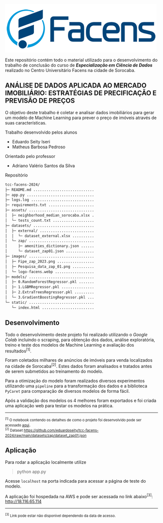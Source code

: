 ![Centro Universitário Facens](https://github.com/eduardoseity/tcc-facens-2024/raw/main/images/logo-facens.webp)

Este repositório contém todo o material utilizado para o desenvolvimento do trabalho de conclusão do curso de ***Especialização em Ciência de Dados*** realizado no Centro Universitário Facens na cidade de Sorocaba.

## ANÁLISE DE DADOS APLICADA AO MERCADO IMOBILIÁRIO: ESTRATÉGIAS DE PRECIFICAÇÃO E PREVISÃO DE PREÇOS

O objetivo deste trabalho é coletar e analisar dados imobiliários para gerar um modelo de Machine Learning para prever o preço de imóveis através de suas características.

Trabalho desenvolvido pelos alunos
* Eduardo Seity Iseri
* Matheus Barbosa Pedroso

Orientado pelo professor
* Adriano Valério Santos da Silva

Repositório
```bash
tcc-facens-2024/
├─ README.md ............................ 
├─ app.py ............................... 
├─ logs.log ............................. 
├─ requirements.txt ..................... 
├─ assets/ .............................. 
│  ├─ neighborhood_median_sorocaba.xlsx . 
│  └─ tests_count.txt ................... 
├─ datasets/ ............................ 
│  ├─ external/ ......................... 
│  │  └─ dataset_external.xlsx .......... 
│  └─ zap/ .............................. 
│     ├─ amenities_dictionary.json ...... 
│     └─ dataset_zap01.json ............. 
├─ images/ .............................. 
│  ├─ Fipe_zap_2023.png ................. 
│  ├─ Pesquisa_data_zap_01.png .......... 
│  └─ logo-facens.webp .................. 
├─ models/ .............................. 
│  ├─ 0.RandomForestRegressor.pkl ....... 
│  ├─ 1.LGBMRegressor.pkl ............... 
│  ├─ 2.ExtraTreesRegressor.pkl ......... 
│  └─ 3.GradientBoostingRegressor.pkl ... 
└─ static/ .............................. 
   └─ index.html ........................ 
``````

## Desenvolvimento
Todo o desenvolvimento deste projeto foi realizado utilizando o *Google Colab* incluindo o scraping, para obtenção dos dados, análise exploratória, treino e teste dos modelos de Machine Learning e avaliação dos resultados<sup>[1]</sup>.

Foram coletados milhares de anúncios de imóveis para venda localizados na cidade de Sorocaba<sup>[2]</sup>. Estes dados foram analisados e tratados antes de serem submetidos ao treinamento do modelo.

Para a otimização do modelo foram realizados diversos experimentos utilizando uma `pipeline` para a transformação dos dados e a biblioteca `PyCaret` para comparação de diversos modelos de forma fácil.

Após a validação dos modelos os 4 melhores foram exportados e foi criada uma aplicação web para testar os modelos na prática.

<hr>
<small><sup>[1]</sup> O notebook contendo os detalhes de como o projeto foi desenvolvido pode ser acessado <a href="https://colab.research.google.com/drive/1KEAhe8Em4n8qsmEGmKABn-oEZ74im-ZB?usp=sharing" target="_blank">aqui</a></small>.<br>
<small><sup>[2]</sup> Dataset <a href="https://github.com/eduardoseity/tcc-facens-2024/raw/main/datasets/zap/dataset_zap01.json" target="_blank">https://github.com/eduardoseity/tcc-facens-2024/raw/main/datasets/zap/dataset_zap01.json</a></small>

## Aplicação
Para rodar a aplicação localmente utilize
>python app.py

Acesse `localhost` na porta indicada para acessar a página de teste do modelo.

A aplicação foi hospedada na AWS e pode ser acessada no link abaixo<sup>[3]</sup>:
<br><a href="http://18.116.65.114" target="_blank">http://18.116.65.114</a>
<hr>
<small><sup>[3]</sup> Link pode estar não disponível dependendo da data de acesso.</small>
